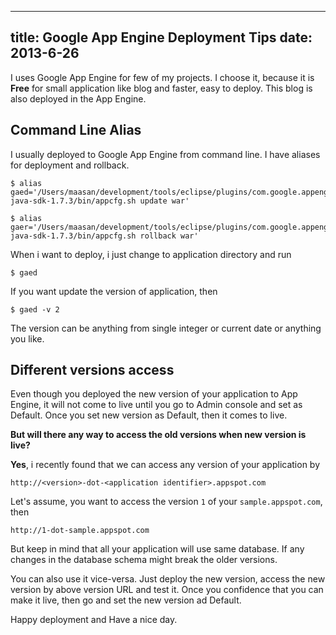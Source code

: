 ----
title: Google App Engine Deployment Tips
date:   2013-6-26
----

I uses Google App Engine for few of my projects. I choose it, because it is **Free** for small application like blog and faster, easy to deploy. This blog is also deployed in the App Engine.

## Command Line Alias

I usually deployed to Google App Engine from command line. I have aliases for deployment and rollback.

    $ alias gaed='/Users/maasan/development/tools/eclipse/plugins/com.google.appengine.eclipse.sdkbundle_1.7.3/appengine-java-sdk-1.7.3/bin/appcfg.sh update war'

    $ alias gaer='/Users/maasan/development/tools/eclipse/plugins/com.google.appengine.eclipse.sdkbundle_1.7.3/appengine-java-sdk-1.7.3/bin/appcfg.sh rollback war'

When i want to deploy, i just change to application directory and run

    $ gaed

If you want update the version of application, then

    $ gaed -v 2

The version can be anything from single integer or current date or anything you like.

## Different versions access

Even though you deployed the new version of your application to App Engine, it will not come to live until you go to Admin console and set as Default.
Once you set new version as Default, then it comes to live.

**But will there any way to access the old versions when new version is live?**

**Yes**, i recently found that we can access any version of your application by

    http://<version>-dot-<application identifier>.appspot.com

Let's assume, you want to access the version `1` of your `sample.appspot.com`, then

    http://1-dot-sample.appspot.com

But keep in mind that all your application will use same database. If any changes in the database schema might break the older versions.

You can also use it vice-versa. Just deploy the new version, access the new version by above version URL and test it. Once you confidence that you can make it live, then go and set the new version ad Default.

Happy deployment and Have a nice day.


